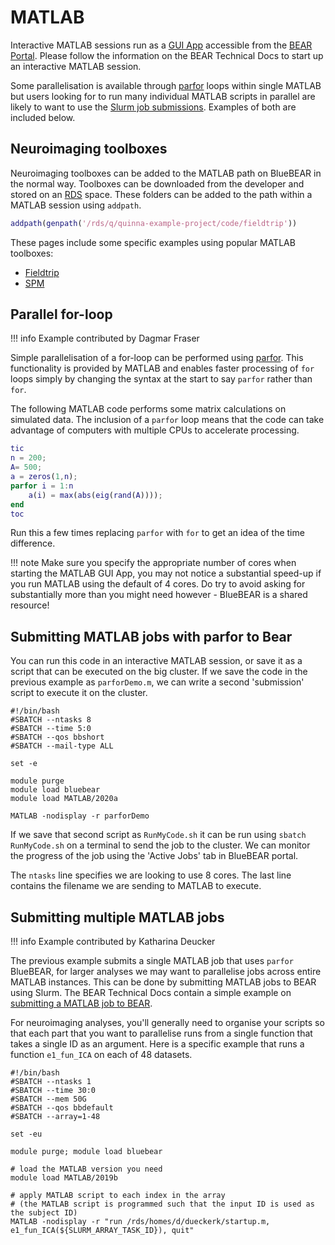 # MATLAB

Interactive MATLAB sessions run as a [GUI App](https://docs.bear.bham.ac.uk/portal/gui_apps/) accessible from the [BEAR Portal](https://docs.bear.bham.ac.uk/portal/accessing/). Please follow the information on the BEAR Technical Docs to start up an interactive MATLAB session.

Some parallelisation is available through [parfor](https://www.mathworks.com/help/MATLAB/ref/parfor.html) loops within single MATLAB but users looking for to run many individual MATLAB scripts in parallel are likely to want to use the [Slurm job submissions](https://docs.bear.bham.ac.uk/bluebear/jobs/). Examples of both are included below.

## Neuroimaging toolboxes

Neuroimaging toolboxes can be added to the MATLAB path on BlueBEAR in the normal way. Toolboxes can be downloaded from the developer and stored on an [RDS](https://docs.bear.bham.ac.uk/rds/accessing/) space. These folders can be added to the path within a MATLAB session using `addpath`.

``` MATLAB
addpath(genpath('/rds/q/quinna-example-project/code/fieldtrip'))
```

These pages include some specific examples using popular MATLAB toolboxes:

- [Fieldtrip](../eeg/fieldtrip.md)
- [SPM](../mri/spm.md)

## Parallel for-loop

!!! info
    Example contributed by Dagmar Fraser

Simple parallelisation of a for-loop can be performed using [parfor](https://www.mathworks.com/help/MATLAB/ref/parfor.html). This functionality is provided by MATLAB and enables faster processing of `for` loops simply by changing the syntax at the start to say `parfor` rather than `for`.

The following MATLAB code performs some matrix calculations on simulated data. The inclusion of a `parfor` loop means that the code can take advantage of computers with multiple CPUs to accelerate processing.

```MATLAB
tic
n = 200;
A= 500;
a = zeros(1,n);
parfor i = 1:n
    a(i) = max(abs(eig(rand(A))));
end
toc
```

Run this a few times replacing `parfor` with `for` to get an idea of the time difference.

!!! note
    Make sure you specify the appropriate number of cores when starting the MATLAB GUI App, you may not notice a substantial speed-up if you run MATLAB using the default of 4 cores. Do try to avoid asking for substantially more than you might need however - BlueBEAR is a shared resource!

## Submitting MATLAB jobs with parfor to Bear

You can run this code in an interactive MATLAB session, or save it as a script that can be executed on the big cluster. If we save the code in the previous example as `parforDemo.m`, we can write a second 'submission' script to execute it on the cluster.

``` slurm
#!/bin/bash
#SBATCH --ntasks 8
#SBATCH --time 5:0
#SBATCH --qos bbshort
#SBATCH --mail-type ALL

set -e

module purge
module load bluebear
module load MATLAB/2020a

MATLAB -nodisplay -r parforDemo
```

If we save that second script as `RunMyCode.sh` it can be run using `sbatch RunMyCode.sh` on a terminal to send the job to the cluster. We can monitor the progress of the job using the 'Active Jobs' tab in BlueBEAR portal.

The `ntasks` line specifies we are looking to use 8 cores. The last line contains the filename we are sending to MATLAB to execute.

## Submitting multiple MATLAB jobs

!!! info
    Example contributed by Katharina Deucker

The previous example submits a single MATLAB job that uses `parfor` BlueBEAR, for larger analyses we may want to parallelise jobs across entire MATLAB instances. This can be done by submitting MATLAB jobs to BEAR using Slurm. The BEAR Technical Docs contain a simple example on [submitting a MATLAB job to BEAR](https://docs.bear.bham.ac.uk/bluebear/jobs/#an-example-job-script).

For neuroimaging analyses, you'll generally need to organise your scripts so that each part that you want to parallelise runs from a single function that takes a single ID as an argument. Here is a specific example that runs a function `e1_fun_ICA` on each of 48 datasets.

``` slurm
#!/bin/bash
#SBATCH --ntasks 1
#SBATCH --time 30:0
#SBATCH --mem 50G
#SBATCH --qos bbdefault
#SBATCH --array=1-48

set -eu

module purge; module load bluebear

# load the MATLAB version you need
module load MATLAB/2019b

# apply MATLAB script to each index in the array
# (the MATLAB script is programmed such that the input ID is used as the subject ID)
MATLAB -nodisplay -r "run /rds/homes/d/dueckerk/startup.m, e1_fun_ICA(${SLURM_ARRAY_TASK_ID}), quit"
```
